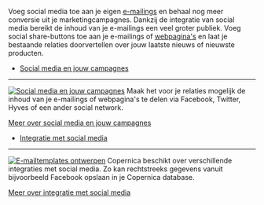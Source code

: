 Voeg social media toe aan je eigen
[e-mailings](./email-marketing-functionaliteiten.md "E-mailings")
en behaal nog meer conversie uit je marketingcampagnes. Dankzij de
integratie van social media bereikt de inhoud van je e-mailings een veel
groter publiek. Voeg social share-buttons toe aan je e-mailings of
[webpagina's](./webpaginas.md "Webpagina's")
en laat je bestaande relaties doorvertellen over jouw laatste nieuws of
nieuwste producten.

- [Social media en jouw campagnes](./social-media-en-jouw-campagnes.md "Social media en jouw campagnes")
-----------------------------------------------------------------------------------------------------------------------------------------------

[![Social media en jouw
campagnes](../images/nl-social-01-thumb.png)](./social-media-en-jouw-campagnes.md "Social media en jouw campagnes")
Maak het voor je relaties mogelijk de inhoud van je e-mailings of
webpagina's te delen via Facebook, Twitter, Hyves of een ander social
network.

[Meer over social media en jouw
campagnes](./social-media-en-jouw-campagnes.md "Social media en jouw campagnes")

- [Integratie met social media](./integratie-met-social-media.md "Integratie met social media")
--------------------------------------------------------------------------------------------------------------------------------------

[![E-mailtemplates
ontwerpen](../images/nl-social-02-thumb.png)](./integratie-met-social-media.md "Integratie met social media")
Copernica beschikt over verschillende integraties met social media. Zo
kan rechtstreeks gegevens vanuit bijvoorbeeld Facebook opslaan in je
Copernica database.

[Meer over integratie met social media](./integratie-met-social-media.md "Integratie met social media")
